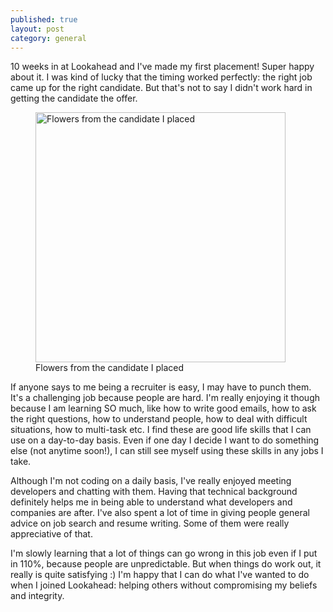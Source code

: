 ```yaml
---
published: true
layout: post
category: general
---
```


10 weeks in at Lookahead and I've made my first placement! Super happy about it. I was kind of lucky that the timing worked perfectly: the right job came up for the right candidate. But that's not to say I didn't work hard in getting the candidate the offer.

<figure class="txt-center">
  <img src="https://igcdn-photos-a-a.akamaihd.net/hphotos-ak-xpt1/t51.2885-15/e35/12568951_854707281293608_1049900300_n.jpg" alt="Flowers from the candidate I placed" width="400">
  <figcaption class="type-muted type-s">Flowers from the candidate I placed</figcaption>
</figure>


If anyone says to me being a recruiter is easy, I may have to punch them. It's a challenging job because people are hard. I'm really enjoying it though because I am learning SO much, like how to write good emails, how to ask the right questions, how to understand people, how to deal with difficult situations, how to multi-task etc. I find these are good life skills that I can use on a day-to-day basis. Even if one day I decide I want to do something else (not anytime soon!), I can still see myself using these skills in any jobs I take. 

Although I'm not coding on a daily basis, I've really enjoyed meeting developers and chatting with them. Having that technical background definitely helps me in being able to understand what developers and companies are after. I've also spent a lot of time in giving people general advice on job search and resume writing. Some of them were really appreciative of that.

I'm slowly learning that a lot of things can go wrong in this job even if I put in 110%, because people are unpredictable. But when things do work out, it really is quite satisfying :) I'm happy that I can do what I've wanted to do when I joined Lookahead: helping others without compromising my beliefs and integrity.

